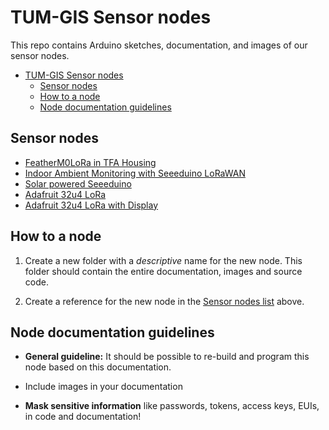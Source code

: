 ﻿# TUM-GIS Sensor nodes

This repo contains Arduino sketches, documentation, and images of our
sensor nodes.

- [TUM-GIS Sensor nodes](#tum-gis-sensor-nodes)
  - [Sensor nodes](#sensor-nodes)
  - [How to a node](#how-to-a-node)
  - [Node documentation guidelines](#node-documentation-guidelines)

## Sensor nodes

- [FeatherM0LoRa in TFA Housing](./FeatherM0LoRa%20in%20TFA%20Housing)
- [Indoor Ambient Monitoring with Seeeduino LoRaWAN](./Indoor%20Ambient%20Monitoring%20with%20Seeeduino%20LoRaWAN)
- [Solar powered Seeeduino](./Solar%20powered%20Seeeduino)
- [Adafruit 32u4 LoRa](./Adafruit%2032u4%20LoRa)
- [Adafruit 32u4 LoRa with Display](./Adafruit%2032u4%20LoRa%20with%20Display)

## How to a node

1. Create a new folder with a *descriptive* name for the new node. This
folder should contain the entire documentation, images and source code.

2. Create a reference for the new node in the [Sensor nodes list](#sensor-nodes) above.

## Node documentation guidelines

- **General guideline:** It should be possible to re-build and program
this node based on this documentation.

- Include images in your documentation

- **Mask sensitive information** like passwords, tokens, access keys, EUIs, in code and documentation!
